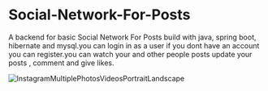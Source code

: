 # Social-Network-For-Posts

A  backend for basic Social Network For Posts build with java, spring boot, hibernate and mysql.you can login in as a user if you dont have an account you can register.you can watch your and other people posts update your posts , comment and give likes.

![InstagramMultiplePhotosVideosPortraitLandscape](https://user-images.githubusercontent.com/117359346/204607035-f6681497-4b8b-452d-810d-e679e2369560.jpg)
